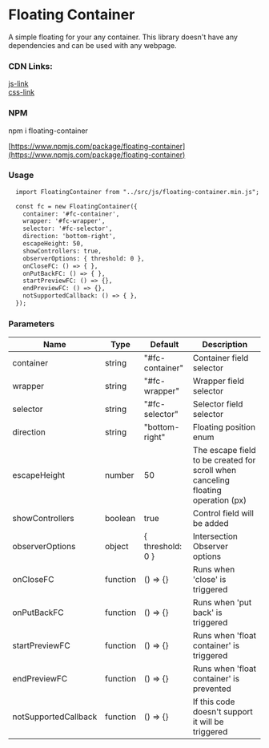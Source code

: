 # Floating Container  
  
A simple floating for your any container. This library doesn't have any dependencies and can be used with any webpage.

### CDN Links:

[js-link](js-link)  
[css-link](css-link)  
  
### NPM

npm i floating-container

[https://www.npmjs.com/package/floating-container](https://www.npmjs.com/package/floating-container)

### Usage

  ```html
    import FloatingContainer from "../src/js/floating-container.min.js";

    const fc = new FloatingContainer({
      container: '#fc-container',
      wrapper: '#fc-wrapper',
      selector: '#fc-selector',
      direction: 'bottom-right',
      escapeHeight: 50,
      showControllers: true,
      observerOptions: { threshold: 0 },
      onCloseFC: () => { },
      onPutBackFC: () => { },
      startPreviewFC: () => {},
      endPreviewFC: () => {},
      notSupportedCallback: () => { },
    });
  ```

### Parameters

| Name | Type	 | Default	 | Description	 |
| --- | --- | --- | --- |
| container | string | "#fc-container" | Container field selector |
| wrapper | string | "#fc-wrapper" | Wrapper field selector |
| selector | string | "#fc-selector" | Selector field selector |
| direction | string | "bottom-right" | Floating position enum |
| escapeHeight | number | 50 | The escape field to be created for scroll when canceling floating operation (px) |
| showControllers | boolean | true | Control field will be added |
| observerOptions | object | { threshold: 0 } | Intersection Observer options |
| onCloseFC | function | () => {} | Runs when 'close' is triggered |
| onPutBackFC | function | () => {} | Runs when 'put back' is triggered |
| startPreviewFC | function | () => {} | Runs when 'float container' is triggered |
| endPreviewFC | function | () => {} | Runs when 'float container' is prevented |
| notSupportedCallback | function | () => {} | If this code doesn't support it will be triggered |
